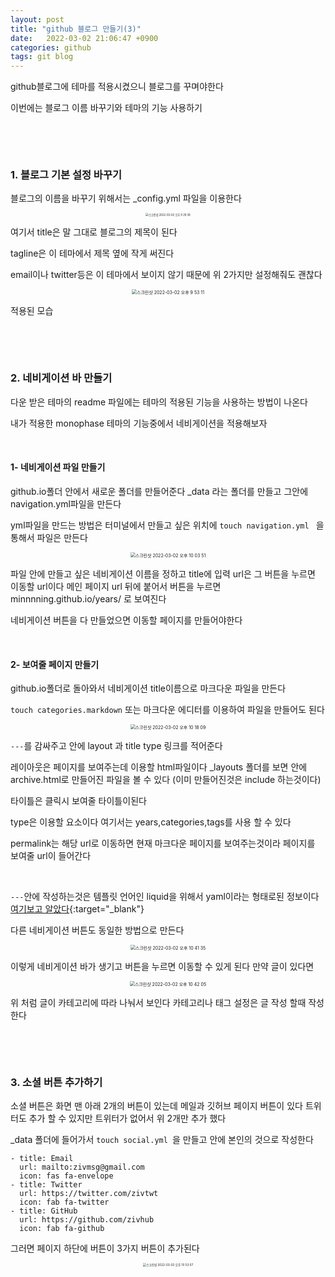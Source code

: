 ```yaml
---
layout: post
title: "github 블로그 만들기(3)"
date:   2022-03-02 21:06:47 +0900
categories: github
tags: git blog
---
```


github블로그에 테마를 적용시켰으니 블로그를 꾸며야한다

이번에는 블로그 이름 바꾸기와 테마의 기능 사용하기

&nbsp;

&nbsp;

### 1. 블로그 기본 설정 바꾸기

블로그의 이름을 바꾸기 위해서는 _config.yml 파일을 이용한다

<center>
<img alt="스크린샷 2022-03-02 오후 9 29 39" src="https://user-images.githubusercontent.com/80758613/156361954-73c24192-7721-4d46-a5ec-b9759b8ac676.png" style="zoom:30%;">
</center>

여기서 title은 말 그대로 블로그의 제목이 된다

tagline은 이 테마에서 제목 옆에 작게 써진다

email이나 twitter등은 이 테마에서 보이지 않기 때문에 위 2가지만 설정해줘도 괜찮다

<center>
<img alt="스크린샷 2022-03-02 오후 9 53 11" src="https://user-images.githubusercontent.com/80758613/156366021-e36b445e-2c63-400a-af1f-9e681aace316.png" style="zoom:50%;">
</center>

적용된 모습

&nbsp;

&nbsp;

### 2. 네비게이션 바 만들기

다운 받은 테마의 readme 파일에는 테마의 적용된 기능을 사용하는 방법이 나온다

내가 적용한 monophase 테마의 기능중에서 네비게이션을 적용해보자

&nbsp;

#### 1- 네비게이션 파일 만들기

github.io폴더 안에서 새로운 폴더를 만들어준다 _data 라는 폴더를 만들고 그안에 navigation.yml파일을 만든다

yml파일을 만드는 방법은 터미널에서 만들고 싶은 위치에 `touch navigation.yml ` 을 통해서 파일은 만든다

<center>
<img alt="스크린샷 2022-03-02 오후 10 03 51" src="https://user-images.githubusercontent.com/80758613/156366873-9b9f7226-a1d6-4b3b-929e-1b5749507149.png" style="zoom:50%;">
</center>

파일 안에 만들고 싶은 네비게이션 이름을 정하고 title에 입력 url은 그 버튼을 누르면 이동할 url이다 메인 페이지 url 뒤에 붙어서 버튼을 누르면 minnnning.github.io/years/ 로 보여진다

네비게이션 버튼을 다 만들었으면 이동할 페이지를 만들어야한다

&nbsp;

#### 2- 보여줄 페이지 만들기

github.io폴더로 돌아와서 네비게이션 title이름으로 마크다운 파일을 만든다

`touch categories.markdown` 또는 마크다운 에디터를 이용하여 파일을 만들어도 된다

<center>
<img alt="스크린샷 2022-03-02 오후 10 18 09" src="https://user-images.githubusercontent.com/80758613/156369122-8513966a-b9bf-4667-a8b6-96b58efd8bde.png" style="zoom:50%;">
</center>

`---`를 감싸주고 안에 layout 과 title type 링크를 적어준다

레이아웃은 페이지를 보여주는데 이용할 html파일이다 _layouts 폴더를 보면 안에 archive.html로 만들어진 파일을 볼 수 있다 (이미 만들어진것은 include 하는것이다)

타이틀은 클릭시 보여줄 타이틀이된다

type은 이용할 요소이다 여기서는 years,categories,tags를 사용 할 수 있다

permalink는 해당 url로 이동하면 현재 마크다운 페이지를 보여주는것이라 페이지를 보여줄 url이 들어간다

&nbsp;

`---`안에 작성하는것은 템플릿 언어인 liquid을 위해서 yaml이라는 형태로된 정보이다 [여기보고 알았다](https://velog.io/@kasterra/Github-블로그-만들기-첫걸음-Jekyll-기초){:target="_blank"}

다른 네비게이션 버튼도 동일한 방법으로 만든다

<center>
<img alt="스크린샷 2022-03-02 오후 10 41 35" src="https://user-images.githubusercontent.com/80758613/156373036-d338e15e-aa80-426a-bcf8-a1a66373ba90.png" style="zoom:50%;">
</center>

이렇게 네비게이션 바가 생기고 버튼을 누르면 이동할 수 있게 된다 만약 글이 있다면

<center>
<img alt="스크린샷 2022-03-02 오후 10 42 05" src="https://user-images.githubusercontent.com/80758613/156373257-0e126acc-623c-4ef9-9601-2b428d47affe.png" style="zoom:50%;">
</center>

위 처럼 글이 카테고리에 따라 나눠서 보인다 카테고리나 태그 설정은 글 작성 할때 작성한다

&nbsp;

&nbsp;

###  3. 소셜 버튼 추가하기

소셜 버튼은 화면 맨 아래 2개의 버튼이 있는데 메일과 깃허브 페이지 버튼이 있다 트위터도 추가 할 수 있지만 트위터가 없어서 위 2개만 추가 했다

_data 폴더에 들어가서 `touch social.yml `을 만들고 안에 본인의 것으로 작성한다

```
- title: Email
  url: mailto:zivmsg@gmail.com
  icon: fas fa-envelope
- title: Twitter
  url: https://twitter.com/zivtwt
  icon: fab fa-twitter
- title: GitHub
  url: https://github.com/zivhub
  icon: fab fa-github
```



그러면 페이지 하단에 버튼이 3가지 버튼이 추가된다

<center>
<img alt="스크린샷 2022-03-02 오후 10 53 07" src="https://user-images.githubusercontent.com/80758613/156374816-f351ac0c-6f6d-4755-93c8-fe765e664be6.png" style="zoom:33%;">
</center>